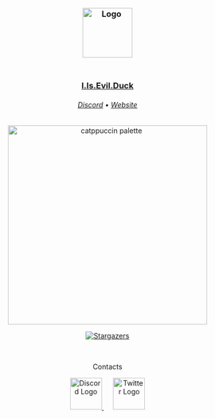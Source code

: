 <img src="https://raw.githubusercontent.com/catppuccin/catppuccin/main/assets/misc/transparent.png" height="10" width="0px"/>

<h3 align="center">
	<img src="https://images.weserv.nl/?url=https://camo.githubusercontent.com/1e07b48e68f154f1d42084e09d5421964518d99ebb0f5c1e074707b47cf4e63d/68747470733a2f2f63646e2e646973636f72646170702e636f6d2f617661746172732f3535323536393631363734303634363933322f34346664626561373237376262346239306238343337643638643965663930322e776562703f73697a653d313238?v=4&h=300&w=300&fit=cover&mask=circle&maxage=7d" width="100" alt="Logo"/><br/>
	<img src="https://raw.githubusercontent.com/catppuccin/catppuccin/main/assets/misc/transparent.png" height="30" width="0px"/>
	
 <a href="https://discordapp.com/users/552569616740646932">I.Is.Evil.Duck</a>
</h3>

<h6 align="center">
 <a href="https://discordapp.com/users/552569616740646932">Discord</a>
 •
 <a href="https://evilduckz.live/">Website</a>
</h6>

<p align="center">
  <img src="https://raw.githubusercontent.com/catppuccin/catppuccin/main/assets/palette/macchiato.png" alt="catppuccin palette" width="400" />
</p>

<p align="center">
	<a href="https://github.com/cokie1479/dot.files/stargazers">
		<img alt="Stargazers" src="https://img.shields.io/github/stars/cokie1479?style=for-the-badge&logo=starship&color=C9CBFF&logoColor=D9E0EE&labelColor=302D41">
  </a>
</p>
&nbsp;
<p align="center">Contacts</p>

<p align="center">
  <a href="https://discordapp.com/users/552569616740646932">
<img src="https://cdn.discordapp.com/attachments/909118052744982528/1135802812962455583/5968756.png" width="64" height="64" alt="Discord Logo"/>
</a>
	 <img src="https://raw.githubusercontent.com/catppuccin/catppuccin/main/assets/misc/transparent.png" height="10" width="15px"/>
  <a href="https://www.instagram.com/i_is_evil_duck">
<img src="https://cdn.discordapp.com/attachments/909118052744982528/1135802542517919855/733558.png" width="64" height="64" alt="Twitter Logo"/>
  </a>
</p>

&nbsp;

